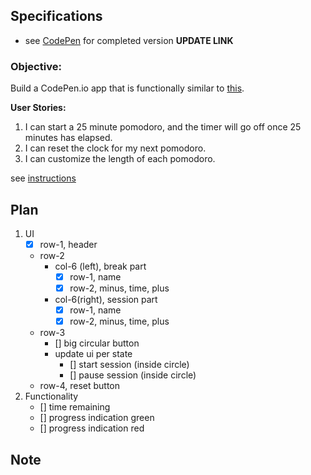## Specifications

- see [CodePen](#) for completed version **UPDATE LINK**

### Objective:
Build a CodePen.io app that is functionally similar to [this](https://codepen.io/freeCodeCamp/full/aNyxXR).

**User Stories:**  

1. I can start a 25 minute pomodoro, and the timer will go off once 25 minutes has elapsed.
2. I can reset the clock for my next pomodoro.
3. I can customize the length of each pomodoro.

see [instructions](https://www.freecodecamp.com/challenges/build-a-pomodoro-clock)


## Plan
1. UI
    - [X] row-1, header
    - row-2
        - col-6 (left), break part
            - [X] row-1, name
            - [X] row-2, minus, time, plus
        - col-6(right), session part
            - [X] row-1, name
            - [X] row-2, minus, time, plus
    - row-3
        - [] big circular button
        - update ui per state
            - [] start session (inside circle)
            - [] pause session (inside circle)
    - row-4, reset button
2. Functionality
    - [] time remaining
    - [] progress indication green
    - [] progress indication red

## Note
